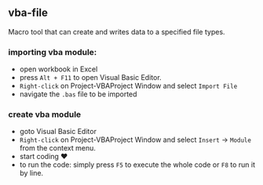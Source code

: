 ## vba-file
Macro tool that can create and writes data to a specified file types.

### importing vba module:

- open workbook in Excel <br>
- press `Alt + F11` to open Visual Basic Editor. <br>
- `Right-click` on Project-VBAProject Window and select `Import File` <br>
- navigate the `.bas` file to be imported <br>

### create vba module

- goto Visual Basic Editor <br>
- `Right-click` on Project-VBAProject Window and select `Insert` &rarr; `Module` from the context menu. <br>
- start coding :heart: <br>
- to run the code: simply press `F5` to execute the whole code or `F8` to run it by line.
